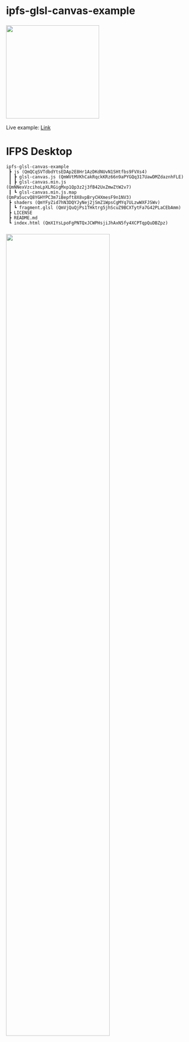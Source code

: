 
<h1 align="left">ipfs-glsl-canvas-example</h1>

<h3 align="left">
  <img height="255" width="255" src="https://ipfs.io/ipfs/QmeKe8bQjQA9rGgq9VK9kaSjcozbXShw6ppQRaNpnaMnFX"/>
</h3>

Live example: [Link](https://ipfs.io/ipfs/QmX1YsLpoFgPNTQxJCWPHsjiJhAxN5fy4XCPTqpQuDBZpz)

# IFPS Desktop

```
ipfs-glsl-canvas-example
 ┣ js (QmQCqSVTdbdYtsEDAp2E8Hr1AzDKdNUvN1SHtfbs9FVXs4)
 ┃ ┣ glsl-canvas.js (QmWVtMVKhCakRqckKRz66n9aPYGQq317UawDMZdaznhFLE)
 ┃ ┣ glsl-canvas.min.js (QmNNexVzcihoLpXLRGigMxp1Qp3z2j3fB42UxZmwZtW2v7)
 ┃ ┗ glsl-canvas.min.js.map (QmPa5ucvQ8YGHYPC3m7iBepft8X8vpBryCHXmesF9n1NV3)
 ┣ shaders (QmYFyZid7hN3DQYJyNej2jSmZ1WpsCgMYq7ULzwWXFJSWv)
 ┃ ┗ fragment.glsl (QmVjQuQjPs1THktrg5jhScuZ9BCXTytFa7G42PLaCEbAmm)
 ┣ LICENSE
 ┣ README.md
 ┗ index.html (QmX1YsLpoFgPNTQxJCWPHsjiJhAxN5fy4XCPTqpQuDBZpz)
 ```
 
<h3 align="left">
  <img height="75%" width="75%" src="https://ipfs.io/ipfs/QmXnz96w2tgBvGf1VfzWZQFtudrErZTHkUApSvckPuBSiB"/>
</h3>
